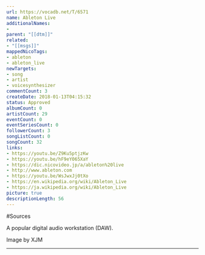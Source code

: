 ```yaml
---
url: https://vocadb.net/T/6571
name: Ableton Live
additionalNames: 
- 
parent: "[[dtm]]"
related:
- "[[msgs]]"
mappedNicoTags:
- ableton
- ableton_live
newTargets:
- song
- artist
- voicesynthesizer
commentCount: 3
createDate: 2018-01-13T04:15:32
status: Approved
albumCount: 0
artistCount: 29
eventCount: 0
eventSeriesCount: 0
followerCount: 3
songListCount: 0
songCount: 32
links: 
- https://youtu.be/Z9Ku5ptjzKw
- https://youtu.be/hF9eY065XaY
- https://dic.nicovideo.jp/a/ableton%20live
- http://www.ableton.com
- https://youtu.be/WsJwxJj0tXo
- https://en.wikipedia.org/wiki/Ableton_Live
- https://ja.wikipedia.org/wiki/Ableton_Live
picture: true
descriptionLength: 56
---
```


#Sources

A popular digital audio workstation (DAW).

Image by XJM

---

